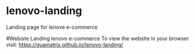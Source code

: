 # lenovo-landing
Landing page for lenove e-commerce

#Webiste Landing lenovo e-commerce
To view the website in your browser visit: https://guamatrix.github.io/lenovo-landing/
